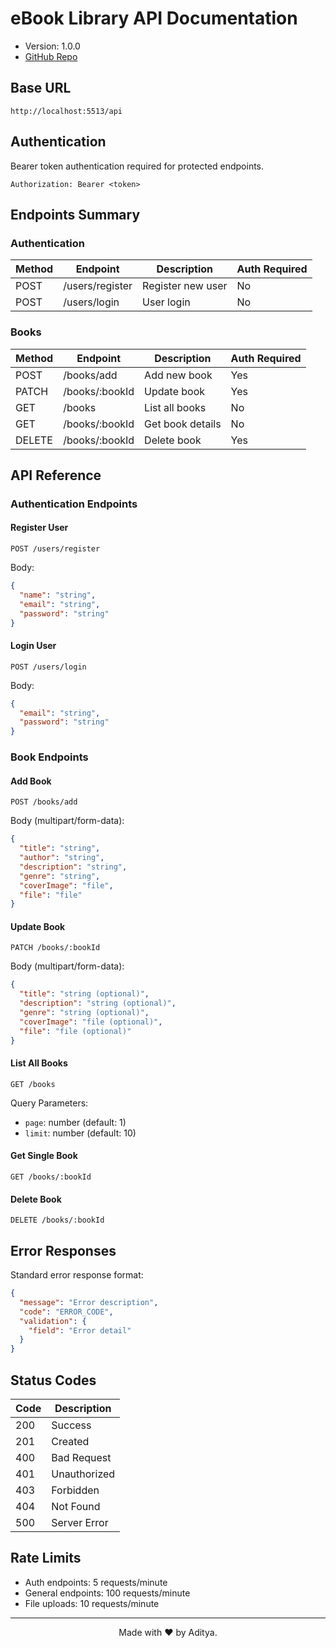 # eBook Library API Documentation
- Version: 1.0.0
- [GitHub Repo](https://github.com/puri-adityakumar/eBookLib-RestAPI)

## Base URL
```
http://localhost:5513/api
```

## Authentication
Bearer token authentication required for protected endpoints.
```
Authorization: Bearer <token>
```

## Endpoints Summary

### Authentication
| Method | Endpoint | Description | Auth Required |
|--------|----------|-------------|---------------|
| POST | /users/register | Register new user | No |
| POST | /users/login | User login | No |

### Books
| Method | Endpoint | Description | Auth Required |
|--------|----------|-------------|---------------|
| POST | /books/add | Add new book | Yes |
| PATCH | /books/:bookId | Update book | Yes |
| GET | /books | List all books | No |
| GET | /books/:bookId | Get book details | No |
| DELETE | /books/:bookId | Delete book | Yes |

## API Reference

### Authentication Endpoints

#### Register User
```http
POST /users/register
```
Body:
```json
{
  "name": "string",
  "email": "string",
  "password": "string"
}
```

#### Login User
```http
POST /users/login
```
Body:
```json
{
  "email": "string",
  "password": "string"
}
```

### Book Endpoints

#### Add Book
```http
POST /books/add
```
Body (multipart/form-data):
```json
{
  "title": "string",
  "author": "string",
  "description": "string",
  "genre": "string",
  "coverImage": "file",
  "file": "file"
}
```

#### Update Book
```http
PATCH /books/:bookId
```
Body (multipart/form-data):
```json
{
  "title": "string (optional)",
  "description": "string (optional)",
  "genre": "string (optional)",
  "coverImage": "file (optional)",
  "file": "file (optional)"
}
```

#### List All Books
```http
GET /books
```
Query Parameters:
- `page`: number (default: 1)
- `limit`: number (default: 10)

#### Get Single Book
```http
GET /books/:bookId
```

#### Delete Book
```http
DELETE /books/:bookId
```

## Error Responses
Standard error response format:
```json
{
  "message": "Error description",
  "code": "ERROR_CODE",
  "validation": {
    "field": "Error detail"
  }
}
```

## Status Codes
| Code | Description |
|------|-------------|
| 200 | Success |
| 201 | Created |
| 400 | Bad Request |
| 401 | Unauthorized |
| 403 | Forbidden |
| 404 | Not Found |
| 500 | Server Error |

## Rate Limits
- Auth endpoints: 5 requests/minute
- General endpoints: 100 requests/minute
- File uploads: 10 requests/minute

***
<div align="center">
Made with ❤️ by <a src = "https://github.com/puri-adityakumar/eBookLib-RestAPI">Aditya. </a>
</div>

